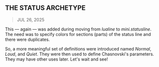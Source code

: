 ## THE STATUS ARCHETYPE
> JUL 26, 2025

This — again — was added during moving from _lualine_
to _mini.statusline_.  The need was to specify colors
for sections (parts) of the status line and there
were duplicates.

So, a more meaningful set of definitions were introduced
named _Normal_, _Loud_, and _Quiet_.
They were then used to define Chasnovski's parameters.
They may have other uses later.
Let's wait and see!
